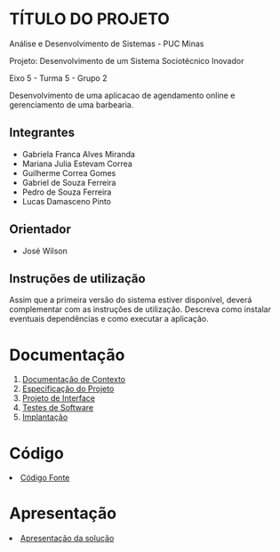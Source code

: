# TÍTULO DO PROJETO

Análise e Desenvolvimento de Sistemas - PUC Minas

Projeto: Desenvolvimento de um Sistema Sociotécnico Inovador

Eixo 5 - Turma 5 - Grupo 2

Desenvolvimento de uma aplicacao de agendamento online e gerenciamento de uma barbearia.

## Integrantes

* Gabriela Franca Alves Miranda
* Mariana Julia Estevam Correa
* Guilherme Correa Gomes
* Gabriel de Souza Ferreira
* Pedro de Souza Ferreira
* Lucas Damasceno Pinto

## Orientador

* José Wilson

## Instruções de utilização

Assim que a primeira versão do sistema estiver disponível, deverá complementar com as instruções de utilização. Descreva como instalar eventuais dependências e como executar a aplicação.

# Documentação

<ol>
<li><a href="docs/01-Documentação de Contexto.md"> Documentação de Contexto</a></li>
<li><a href="docs/02-Especificação do Projeto.md"> Especificação do Projeto</a></li>
<li><a href="docs/03-Projeto de Interface.md"> Projeto de Interface</a></li>
<li><a href="docs/04-Testes de Software.md"> Testes de Software</a></li>
<li><a href="docs/05-Implantação.md"> Implantação</a></li>
</ol>

# Código

<li><a href="src/README.md"> Código Fonte</a></li>

# Apresentação

<li><a href="presentation/README.md"> Apresentação da solução</a></li>
